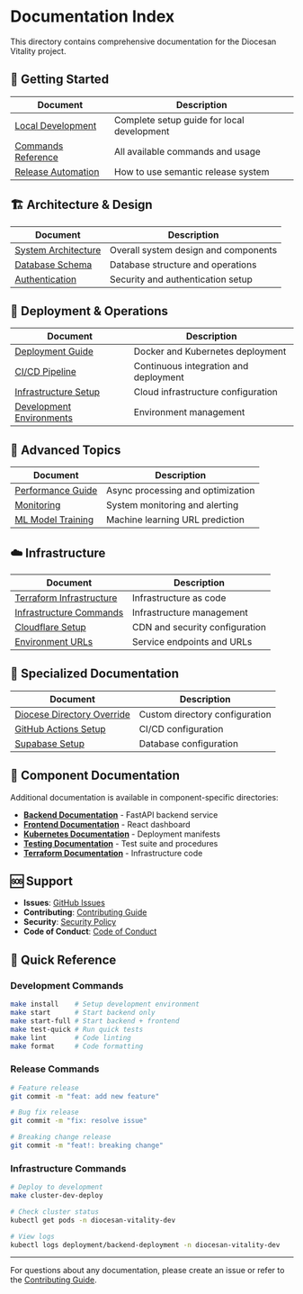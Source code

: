 # Documentation Index

This directory contains comprehensive documentation for the Diocesan Vitality project.

## 📖 Getting Started

| Document | Description |
|----------|-------------|
| [Local Development](LOCAL_DEVELOPMENT.md) | Complete setup guide for local development |
| [Commands Reference](COMMANDS.md) | All available commands and usage |
| [Release Automation](RELEASE_AUTOMATION_GUIDE.md) | How to use semantic release system |

## 🏗️ Architecture & Design

| Document | Description |
|----------|-------------|
| [System Architecture](ARCHITECTURE.md) | Overall system design and components |
| [Database Schema](DATABASE.md) | Database structure and operations |
| [Authentication](AUTHENTICATION.md) | Security and authentication setup |

## 🚀 Deployment & Operations

| Document | Description |
|----------|-------------|
| [Deployment Guide](DEPLOYMENT_GUIDE.md) | Docker and Kubernetes deployment |
| [CI/CD Pipeline](CI_CD_PIPELINE.md) | Continuous integration and deployment |
| [Infrastructure Setup](INFRASTRUCTURE_SETUP.md) | Cloud infrastructure configuration |
| [Development Environments](DEVELOPMENT_ENVIRONMENTS.md) | Environment management |

## 🔧 Advanced Topics

| Document | Description |
|----------|-------------|
| [Performance Guide](ASYNC_PERFORMANCE_GUIDE.md) | Async processing and optimization |
| [Monitoring](MONITORING.md) | System monitoring and alerting |
| [ML Model Training](ml-model-training.md) | Machine learning URL prediction |

## ☁️ Infrastructure

| Document | Description |
|----------|-------------|
| [Terraform Infrastructure](TERRAFORM_INFRASTRUCTURE.md) | Infrastructure as code |
| [Infrastructure Commands](INFRASTRUCTURE_COMMANDS.md) | Infrastructure management |
| [Cloudflare Setup](CLOUDFLARE.md) | CDN and security configuration |
| [Environment URLs](ENVIRONMENT_URLS.md) | Service endpoints and URLs |

## 🔀 Specialized Documentation

| Document | Description |
|----------|-------------|
| [Diocese Directory Override](DIOCESE_PARISH_DIRECTORY_OVERRIDE.md) | Custom directory configuration |
| [GitHub Actions Setup](GITHUB_ACTIONS_SETUP.md) | CI/CD configuration |
| [Supabase Setup](supabase-setup.md) | Database configuration |

## 📁 Component Documentation

Additional documentation is available in component-specific directories:

- **[Backend Documentation](../backend/README.md)** - FastAPI backend service
- **[Frontend Documentation](../frontend/README.md)** - React dashboard
- **[Kubernetes Documentation](../k8s/README.md)** - Deployment manifests
- **[Testing Documentation](../tests/TESTING.md)** - Test suite and procedures
- **[Terraform Documentation](../terraform/README.md)** - Infrastructure code

## 🆘 Support

- **Issues**: [GitHub Issues](https://github.com/tomknightatl/diocesan-vitality/issues)
- **Contributing**: [Contributing Guide](../CONTRIBUTING.md)
- **Security**: [Security Policy](../SECURITY.md)
- **Code of Conduct**: [Code of Conduct](../CODE_OF_CONDUCT.md)

## 📝 Quick Reference

### Development Commands
```bash
make install    # Setup development environment
make start      # Start backend only
make start-full # Start backend + frontend
make test-quick # Run quick tests
make lint       # Code linting
make format     # Code formatting
```

### Release Commands
```bash
# Feature release
git commit -m "feat: add new feature"

# Bug fix release
git commit -m "fix: resolve issue"

# Breaking change release
git commit -m "feat!: breaking change"
```

### Infrastructure Commands
```bash
# Deploy to development
make cluster-dev-deploy

# Check cluster status
kubectl get pods -n diocesan-vitality-dev

# View logs
kubectl logs deployment/backend-deployment -n diocesan-vitality-dev
```

---

For questions about any documentation, please create an issue or refer to the [Contributing Guide](../CONTRIBUTING.md).